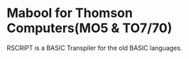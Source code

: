 # Mabool for Thomson Computers(MO5 & TO7/70)
RSCRIPT is a BASIC Transpiler for the old BASIC languages.

